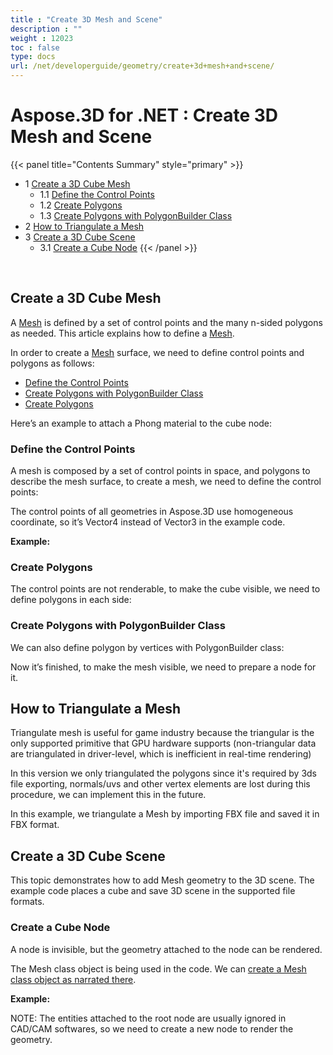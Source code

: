 ```yaml
---
title : "Create 3D Mesh and Scene" 
description : "" 
weight : 12023 
toc : false
type: docs
url: /net/developerguide/geometry/create+3d+mesh+and+scene/
---
```


# Aspose.3D for .NET : Create 3D Mesh and Scene


{{< panel title="Contents Summary" style="primary" >}}
*   1 [Create a 3D Cube Mesh](#create-a-3d-cube-mesh)
    *   1.1 [Define the Control Points](#define-the-control-points)
    *   1.2 [Create Polygons](#create-polygons)
    *   1.3 [Create Polygons with PolygonBuilder Class](#create-polygons-with-polygonbuilder-class)
*   2 [How to Triangulate a Mesh](#how-to-triangulate-a-mesh)
*   3 [Create a 3D Cube Scene](#create-a-3d-cube-scene)
    *   3.1 [Create a Cube Node](#create-a-cube-node)
{{< /panel >}}
 

 

## Create a 3D Cube Mesh

A [Mesh](http://www.aspose.com/api/net/3d/T_Aspose_ThreeD_Entities_Mesh) is defined by a set of control points and the many n-sided polygons as needed. This article explains how to define a [Mesh](http://www.aspose.com/api/net/3d/T_Aspose_ThreeD_Entities_Mesh).

In order to create a [Mesh](http://www.aspose.com/api/net/3d/T_Aspose_ThreeD_Entities_Mesh) surface, we need to define control points and polygons as follows:

*   [Define the Control Points](https://docs2.aspose.com/3d/net/developerguide/geometry/create+3d+mesh+and+scene)
*   [Create Polygons with PolygonBuilder Class](https://docs2.aspose.com/3d/net/developerguide/geometry/create+3d+mesh+and+scene)
*   [Create Polygons](https://docs2.aspose.com/3d/net/developerguide/geometry/create+3d+mesh+and+scene)  
    

Here’s an example to attach a Phong material to the cube node:

### Define the Control Points

A mesh is composed by a set of control points in space, and polygons to describe the mesh surface, to create a mesh, we need to define the control points:

The control points of all geometries in Aspose.3D use homogeneous coordinate, so it’s Vector4 instead of Vector3 in the example code.

**Example:**

### Create Polygons

The control points are not renderable, to make the cube visible, we need to define polygons in each side:

### Create Polygons with PolygonBuilder Class

We can also define polygon by vertices with PolygonBuilder class:

Now it’s finished, to make the mesh visible, we need to prepare a node for it.

## How to Triangulate a Mesh

Triangulate mesh is useful for game industry because the triangular is the only supported primitive that GPU hardware supports (non-triangular data are triangulated in driver-level, which is inefficient in real-time rendering)

In this version we only triangulated the polygons since it's required by 3ds file exporting, normals/uvs and other vertex elements are lost during this procedure, we can implement this in the future.

In this example, we triangulate a Mesh by importing FBX file and saved it in FBX format.

## Create a 3D Cube Scene

This topic demonstrates how to add Mesh geometry to the 3D scene. The example code places a cube and save 3D scene in the supported file formats.

### Create a Cube Node

A node is invisible, but the geometry attached to the node can be rendered.

The Mesh class object is being used in the code. We can [create a Mesh class object as narrated there](http://www.aspose.com/docs/display/3dnet/Create+a+3D+Cube+Mesh+and+Scene#Createa3DCubeMeshandScene-Createa3DCubeMesh).

**Example:**

NOTE: The entities attached to the root node are usually ignored in CAD/CAM softwares, so we need to create a new node to render the geometry.

